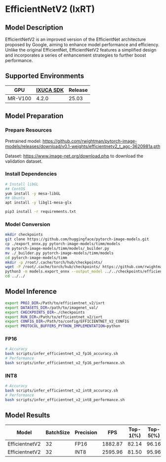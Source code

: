 # EfficientNetV2 (IxRT)

## Model Description

EfficientNetV2 is an improved version of the EfficientNet architecture proposed by Google, aiming to enhance model
performance and efficiency. Unlike the original EfficientNet, EfficientNetV2 features a simplified design and
incorporates a series of enhancement strategies to further boost performance.

## Supported Environments

| GPU    | [IXUCA SDK](https://gitee.com/deep-spark/deepspark#%E5%A4%A9%E6%95%B0%E6%99%BA%E7%AE%97%E8%BD%AF%E4%BB%B6%E6%A0%88-ixuca) | Release |
|--------|-----------|---------|
| MR-V100 | 4.2.0     |  25.03  |

## Model Preparation

### Prepare Resources

Pretrained model: <https://github.com/rwightman/pytorch-image-models/releases/download/v0.1-weights/efficientnetv2_t_agc-3620981a.pth>

Dataset: <https://www.image-net.org/download.php> to download the validation dataset.

### Install Dependencies

```bash
# Install libGL
## CentOS
yum install -y mesa-libGL
## Ubuntu
apt install -y libgl1-mesa-glx

pip3 install -r requirements.txt
```

### Model Conversion

```bash
mkdir checkpoints
git clone https://github.com/huggingface/pytorch-image-models.git
cp ./export_onnx.py pytorch-image-models/timm/models
rm pytorch-image-models/timm/models/_builder.py
mv ./_builder.py pytorch-image-models/timm/models
cd pytorch-image-models/timm
mkdir -p /root/.cache/torch/hub/checkpoints/
wget -P /root/.cache/torch/hub/checkpoints/ https://github.com/rwightman/pytorch-image-models/releases/download/v0.1-weights/efficientnetv2_t_agc-3620981a.pth
python3 -m models.export_onnx --output_model ../../checkpoints/efficientnet_v2.onnx
cd ../../
```

## Model Inference

```bash
export PROJ_DIR=/Path/to/efficientnet_v2/ixrt
export DATASETS_DIR=/path/to/imagenet_val/
export CHECKPOINTS_DIR=./checkpoints
export RUN_DIR=/Path/to/efficientnet_v2/ixrt
export CONFIG_DIR=/Path/to/config/EFFICIENTNET_V2_CONFIG
export PROTOCOL_BUFFERS_PYTHON_IMPLEMENTATION=python
```

### FP16

```bash
# Accuracy
bash scripts/infer_efficientnet_v2_fp16_accuracy.sh
# Performance
bash scripts/infer_efficientnet_v2_fp16_performance.sh
```

### INT8

```bash
# Accuracy
bash scripts/infer_efficientnet_v2_int8_accuracy.sh
# Performance
bash scripts/infer_efficientnet_v2_int8_performance.sh
```

## Model Results

| Model          | BatchSize | Precision | FPS     | Top-1(%) | Top-5(%) |
|----------------|-----------|-----------|---------|----------|----------|
| EfficientnetV2 | 32        | FP16      | 1882.87 | 82.14    | 96.16    |
| EfficientnetV2 | 32        | INT8      | 2595.96 | 81.50    | 95.96    |
